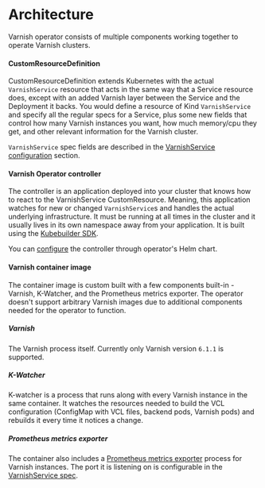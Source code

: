 # Architecture

Varnish operator consists of multiple components working together to operate Varnish clusters.

#### CustomResourceDefinition
CustomResourceDefinition extends Kubernetes with the actual `VarnishService` resource that acts in the same way that a Service resource does, except with an added Varnish layer between the Service and the Deployment it backs. You would define a resource of Kind `VarnishService` and specify all the regular specs for a Service, plus some new fields that control how many Varnish instances you want, how much memory/cpu they get, and other relevant information for the Varnish cluster.

`VarnishService` spec fields are described in the [VarnishService configuration](varnish-service-configuration.md) section.

#### Varnish Operator controller 
The controller is an application deployed into your cluster that knows how to react to the VarnishService CustomResource. Meaning, this application watches for new or changed `VarnishService`s and handles the actual underlying infrastructure. It must be running at all times in the cluster and it usually lives in its own namespace away from your application. It is built using the [Kubebuilder SDK](https://github.com/kubernetes-sigs/kubebuilder).

You can [configure](operator-configuration.md) the controller through operator's Helm chart.

#### Varnish container image

The container image is custom built with a few components built-in - Varnish, K-Watcher, and the Prometheus metrics exporter. The operator doesn't support arbitrary Varnish images due to additional components needed for the operator to function.

##### Varnish

The Varnish process itself. Currently only Varnish version `6.1.1` is supported.

##### K-Watcher

K-watcher is a process that runs along with every Varnish instance in the same container. It watches the resources needed to build the VCL configuration (ConfigMap with VCL files, backend pods, Varnish pods) and rebuilds it every time it notices a change.

##### Prometheus metrics exporter

The container also includes a [Prometheus metrics exporter](https://github.com/jonnenauha/prometheus_varnish_exporter) process for Varnish instances. The port it is listening on is configurable in the [VarnishService spec](varnish-service-configuration.md). 
